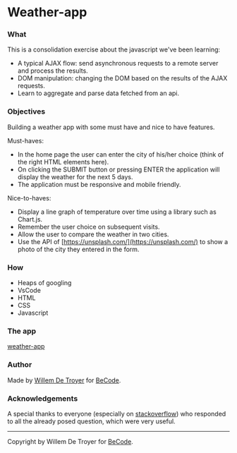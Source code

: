 # Weather-app
### What
This is a consolidation exercise about the javascript we've been learning:

- A typical AJAX flow: send asynchronous requests to a remote server and process the results.
- DOM manipulation: changing the DOM based on the results of the AJAX requests.
- Learn to aggregate and parse data fetched from an api.
  
### Objectives
Building a weather app with some must have and nice to have features.

Must-haves:
- In the home page the user can enter the city of his/her choice (think of the right HTML elements here).
- On clicking the SUBMIT button or pressing ENTER the application will display the weather for the next 5 days.
- The application must be responsive and mobile friendly.

Nice-to-haves:
- Display a line graph of temperature over time using a library such as Chart.js.
- Remember the user choice on subsequent visits.
- Allow the user to compare the weather in two cities.
- Use the API of [https://unsplash.com/](https://unsplash.com/) to show a photo of the city they entered in the form.

### How
- Heaps of googling
- VsCode
- HTML
- CSS
- Javascript

### The app
[weather-app](https://willemdt369.github.io/weather-app/index.html)

### Author
Made by [Willem De Troyer](https://github.com/WillemDT369/) for [BeCode](https://becode.org).

### Acknowledgements
A special thanks to everyone (especially on [stackoverflow](https://stackoverflow.com)) who responded to all the already posed question, which were very useful.

---
Copyright by Willem De Troyer for [BeCode](https://becode.org).